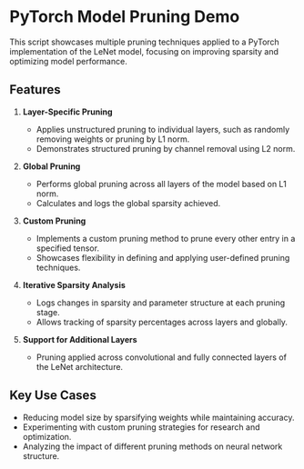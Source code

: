# PyTorch Model Pruning Demo

This script showcases multiple pruning techniques applied to a PyTorch implementation of the LeNet model, focusing on improving sparsity and optimizing model performance.

## Features

1. **Layer-Specific Pruning**
   - Applies unstructured pruning to individual layers, such as randomly removing weights or pruning by L1 norm.
   - Demonstrates structured pruning by channel removal using L2 norm.

2. **Global Pruning**
   - Performs global pruning across all layers of the model based on L1 norm.
   - Calculates and logs the global sparsity achieved.

3. **Custom Pruning**
   - Implements a custom pruning method to prune every other entry in a specified tensor.
   - Showcases flexibility in defining and applying user-defined pruning techniques.

4. **Iterative Sparsity Analysis**
   - Logs changes in sparsity and parameter structure at each pruning stage.
   - Allows tracking of sparsity percentages across layers and globally.

5. **Support for Additional Layers**
   - Pruning applied across convolutional and fully connected layers of the LeNet architecture.

## Key Use Cases
- Reducing model size by sparsifying weights while maintaining accuracy.
- Experimenting with custom pruning strategies for research and optimization.
- Analyzing the impact of different pruning methods on neural network structure.
